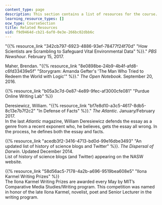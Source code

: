 ```yaml
---
content_type: page
description: This section contains a list of resources for the course.
learning_resource_types: []
ocw_type: CourseSection
title: Related Resources
uid: f9d9464d-cb21-6af0-0e3e-266bc02dbb6c
---
```


"{{% resource_link "342cb797-6923-4886-93ef-78477f24f70d" "How Scientists are Scrambling to Safeguard Vital Environmental Data" %}}." _PBS Newshour_. February 15, 2017.

Maher, Brendan. "{{% resource_link "8e0898be-24b9-4b4f-afd8-c6fd33439e5f" "Storygram: Amanda Gefter's 'The Man Who Tried to Redeem the World with Logic'" %}}." _The Open Notebook_. September 20, 2016.

{{% resource_link "b05a3c7d-0e87-4e89-9fec-af3000cfe081" "Purdue Online Writing Lab" %}}

Deresiewicz, William. "{{% resource_link "bf7e8d10-a3c5-4617-8db5-8c13e7b7f2c2" "In Defense of Facts" %}}." _The Atlantic_. January/February 2017.  
In the last _Atlantic_ magazine, William Deresiewicz defends the essay as a genre from a recent exponent who, he believes, gets the essay all wrong. In the process, he defines both the essay and facts.

{{% resource_link "acedb3f2-3416-4713-bd0d-99e16dbe3493" "An updated list of history of science blogs and Twitter" %}}. _The Dispersal of Darwin_. Updated December 2014.  
List of history of science blogs (and Twitter) appearing on the NASW website.

{{% resource_link "58d56ac5-7178-4a2b-a696-9519bea608e5" "Ilona Karmel Writing Prizes" %}}  
The Ilona Karmel Writing Prizes are awarded every May by MIT’s Comparative Media Studies/Writing program. This competition was named in honor of the late Ilona Karmel, novelist, poet and Senior Lecturer in the writing program.